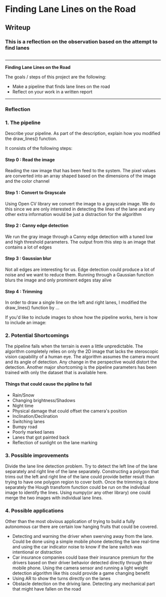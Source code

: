 # **Finding Lane Lines on the Road**

## Writeup

### This is a reflection on the observation based on the attempt to find lanes
##

---

**Finding Lane Lines on the Road**

The goals / steps of this project are the following:
* Make a pipeline that finds lane lines on the road
* Reflect on your work in a written report



---

### Reflection

### 1. The pipeline 

Describe your pipeline. As part of the description, explain how you modified the draw_lines() function.

It consists of the following steps:

#### Step 0 : Read the image
Reading the raw image that has been feed to the system. The pixel values are converted into an array shaped based on the dimensions of the image and the color channel

#### Step 1 : Convert to Grayscale
Using Open CV library we convert the image to a grayscale image. We do this since we are only interested in detecting the lines of the lane and any other extra information would be just a distraction for the algorithm

#### Step 2 : Canny edge detection
We run the gray image through a Canny edge detection with a tuned low and high threshold parameters. The output from this step is an image that contains a lot of edges

#### Step 3 : Gaussian blur
Not all edges are interesting for us. Edge detection could produce a lot of noise and we want to reduce them. Running through a Gaussian function blurs the image and only prominent edges stay alive

#### Step 4 : Trimming




In order to draw a single line on the left and right lanes, I modified the draw_lines() function by ...

If you'd like to include images to show how the pipeline works, here is how to include an image:


[Flow]: ./test_images_output/anim/pipeline.png



### 2. Potential Shortcomings
The pipeline fails when the terrain is even a little unpredictable. The algorithm completely relies on only the 2D image that lacks the steroscopic vision capability of a human eye. The algorithm assumes the camera mount and its angle of detection. Any change in the perspective would distort the detection. Another major shortcoming is the pipeline parameters has been trained with only the dataset that is available here.
#### Things that could cause the pipline to fail
- Rain/Snow
- Changing brightness/Shadows
- Night time
- Physical damage that could offset the camera's position
- Inclination/Declination
- Switching lanes
- Bumpy road
- Poorly marked lanes
- Lanes that got painted back
- Reflection of sunlight on the lane marking

### 3. Possible improvements

Divide the lane line detection problem. Try to detect the left line of the lane separately and right line of the lane separately.
Constructing a polygon that trims out the left and right line of the lane could provide better result than trying to have one polygon region to cover both. Once the trimming is done separately the Hough transform function could be run on the individual image to identify the lines. Using numpy(or any other library) one could merge the two images with individual lane lines.

### 4. Possible applications

Other than the most obvious application of trying to build a fully autonomous car there are certain low hanging fruits that could be covered.
- Detecting and warning the driver when swerving away from the lane. Could be done using a simple mobile phone detecting the lane real-time and using the car indicator noise to know if the lane switch was intentional or distraction
- Car insurance companies could base their insurance premium for the drivers based on their driver behavior detected directly through their mobile phone. Using the camera sensor and running a light weight detection algorithm like this could provide a game changing benefit
- Using AR to show the turns directly on the lanes
- Obstacle detection on the driving lane. Detecting any mechanical part that might have fallen on the road

